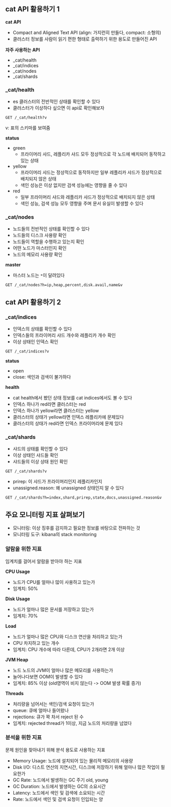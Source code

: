 ## cat API 활용하기 1

**cat API**
- Compact and Aligned Text API (align: 가지런히 만들다, compact: 소형의)
- 클러스터 정보를 사람이 읽기 편한 형태로 출력하기 위한 용도로 만들어진 API

**자주 사용하는 API**
- _cat/health
- _cat/indices
- _cat/nodes
- _cat/shards

### _cat/health

- es 클러스터의 전반적인 상태를 확인할 수 있다
- 클러스터가 이상하다 싶으면 이 api로 확인해보자

```
GET /_cat/health?v
```

v: 표의 스키마를 보여줌

**status**
- green
  - 프라이머리 샤드, 레플리카 샤드 모두 정상적으로 각 노드에 배치되어 동작하고 있는 상태
- yellow
  - 프라이머리 샤드는 정상적으로 동작하지만 일부 레플리카 샤드가 정상적으로 배치되지 않은 상태
  - 색인 성능은 이상 없지만 검색 성능에는 영향을 줄 수 있다
- red
  - 일부 프라이머리 샤드와 레플리카 샤드가 정상적으로 배치되지 않은 상태
  - 색인 성능, 검색 성능 모두 영향을 주며 문서 유실이 발생할 수 있다

### _cat/nodes

- 노드들의 전반적인 상태를 확인할 수 있다
- 노드들의 디스크 사용량 확인
- 노드들이 역할을 수행하고 있는지 확인
- 어떤 노드가 마스터인지 확인
- 노드의 메모리 사용량 확인

**master**

- 마스터 노드는 `*`이 달려있다

```
GET /_cat/nodes?h=ip,heap,percent,disk.avail,name&v
```

## cat API 활용하기 2

### _cat/indices

- 인덱스의 상태를 확인할 수 있다
- 인덱스들의 프라이머리 샤드 개수와 레플리카 개수 확인
- 이상 상태인 인덱스 확인

```
GET /_cat/indices?v
```

**status**

- open
- close: 색인과 검색이 불가하다

**health**

- cat health에서 봤던 상태 정보를 cat indices에서도 볼 수 있다
- 인덱스 하나가 red라면 클러스터는 red
- 인덱스 하나가 yellow라면 클러스터는 yellow
- 클러스터의 상태가 yellow라면 인덱스 레플리카에 문제있다
- 클러스터의 상태가 red라면 인덱스 프라이머리에 문제 있다

### _cat/shards

- 샤드의 상태를 확인할 수 있다
- 이상 상태인 샤드들 확인
- 샤드들의 이상 상태 원인 확인

```
GET /_cat/shards?v
```

- prirep: 이 샤드가 프라이머리인지 레플리카인지
- unassigned.reason: 왜 unassigned 상태인지 알 수 있다

```
GET /_cat/shards?h=index,shard,prirep,state,docs,unassigned.reason&v
```

## 주요 모니터링 지표 살펴보기

- 모니터링: 이상 징후를 감지하고 필요한 정보를 바탕으로 전파하는 것
- 모니터링 도구: kibana의 stack monitoring

### 알람을 위한 지표

임계치를 걸어서 알람을 받아야 하는 지표

**CPU Usage**

- 노드가 CPU를 얼마나 많이 사용하고 있는가
- 임계치: 50%

**Disk Usage**

- 노드가 얼마나 많은 문서를 저장하고 있는가
- 임계치: 70%

**Load**

- 노드가 얼마나 많은 CPU와 디스크 연산을 처리하고 있는가
- CPU 차지하고 있는 개수
- 임계치: CPU 개수에 따라 다른데, CPU가 2개라면 2개 이상

**JVM Heap**

- 노드 노드의 JVM이 얼마나 많은 메모리를 사용하는가
- 늘어나다보면 OOM이 발생할 수 있다
- 임계치: 85% 이상 (old영역이 비지 않는다 -> OOM 발생 확률 증가)

**Threads**

- 처리량을 넘어서는 색인/검색 요청이 있는가
- queue: 큐에 얼마나 들어왔나
- rejections: 큐가 꽉 차서 reject 된 수
- 임계치: rejected thread가 1이상, 지금 노드의 처리량을 넘었다

### 분석을 위한 지표

문제 원인을 찾아내기 위해 분석 용도로 사용하는 지표

- Memory Usage: 노드에 설치되어 있는 물리적 메모리의 사용량
- Disk I/O: 디스트 연산의 지연시간, 디스크에 저장하기 위해 얼마나 많은 작업이 필요한가
- GC Rate: 노드에서 발생하는 GC 주기 old, young
- GC Duration: 노드에서 발생하는 GC의 소요시간
- Latency: 노드에서 색인 및 검색에 소요되는 시간
- Rate: 노드에서 색인 및 검색 요청이 인입되는 양
